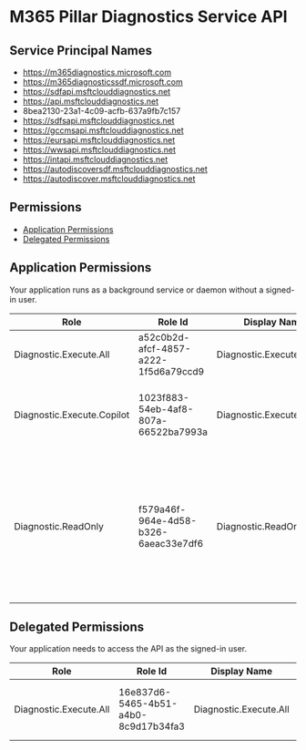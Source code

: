 # M365 Pillar Diagnostics Service API
## Service Principal Names
- https://m365diagnostics.microsoft.com
- https://m365diagnosticssdf.microsoft.com
- https://sdfapi.msftclouddiagnostics.net
- https://api.msftclouddiagnostics.net
- 8bea2130-23a1-4c09-acfb-637a9fb7c157
- https://sdfsapi.msftclouddiagnostics.net
- https://gccmsapi.msftclouddiagnostics.net
- https://eursapi.msftclouddiagnostics.net
- https://wwsapi.msftclouddiagnostics.net
- https://intapi.msftclouddiagnostics.net
- https://autodiscoversdf.msftclouddiagnostics.net
- https://autodiscover.msftclouddiagnostics.net

 ## Permissions
- [Application Permissions](#application-permissions)
- [Delegated Permissions](#delegated-permissions)

## Application Permissions
Your application runs as a background service or daemon without a signed-in user.

| Role | Role Id | Display Name | Description |
|---|---|---|---|
| Diagnostic.Execute.All | a52c0b2d-afcf-4857-a222-1f5d6a79ccd9 | Diagnostic.Execute.All | Grants an app access to execute diagnostics |
| Diagnostic.Execute.Copilot | 1023f883-54eb-4af8-807a-66522ba7993a | Diagnostic.Execute.Copilot | Grants a user access to execute Copilot diagnostics. |
| Diagnostic.ReadOnly | f579a46f-964e-4d58-b326-6aeac33e7df6 | Diagnostic.ReadOnly | Grants a user access to look at the diagnostic history and diagnostic results, but does not allow the execution of any diagnostics. |

## Delegated Permissions
Your application needs to access the API as the signed-in user. 

| Role | Role Id | Display Name | Description |
|---|---|---|---|
| Diagnostic.Execute.All | 16e837d6-5465-4b51-a4b0-8c9d17b34fa3 | Diagnostic.Execute.All | Grants a user access to execute diagnostics |

